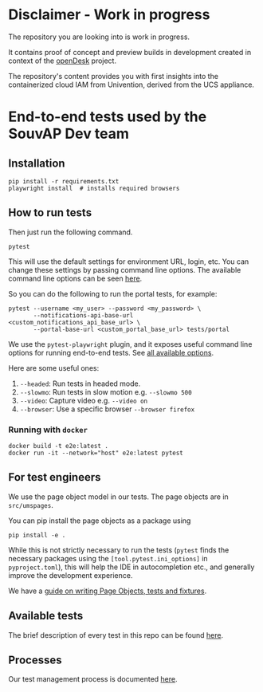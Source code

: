 # Disclaimer - Work in progress

The repository you are looking into is work in progress.

It contains proof of concept and preview builds in development created in context of the [openDesk](https://gitlab.opencode.de/bmi/souveraener_arbeitsplatz/info) project.

The repository's content provides you with first insights into the containerized cloud IAM from Univention, derived from the UCS appliance.

# End-to-end tests used by the SouvAP Dev team

## Installation

```
pip install -r requirements.txt
playwright install  # installs required browsers
```

## How to run tests

Then just run the following command.

```
pytest
```

This will use the default settings for environment URL, login, etc. You can change 
these settings by passing command line options. The available command line options 
can be seen [here](tests/conftest.py).

So you can do the following to run the portal tests, for example:

```
pytest --username <my_user> --password <my_password> \
       --notifications-api-base-url <custom_notifications_api_base_url> \
       --portal-base-url <custom_portal_base_url> tests/portal
```

We use the `pytest-playwright` plugin, and it exposes useful command
line options for running end-to-end tests. See [all available options](https://playwright.dev/python/docs/test-runners).

Here are some useful ones:

1. `--headed`: Run tests in headed mode.
2. `--slowmo`: Run tests in slow motion e.g. `--slowmo 500`
3. `--video`: Capture video e.g. `--video on`
4. `--browser`: Use a specific browser `--browser firefox`

### Running with `docker`

```
docker build -t e2e:latest .
docker run -it --network="host" e2e:latest pytest
```

## For test engineers

We use the page object model in our tests. The page objects are in `src/umspages`.

You can pip install the page objects as a package using

```
pip install -e .
```

While this is not strictly necessary to run the tests (`pytest` finds the necessary
packages using the `[tool.pytest.ini_options]` in `pyproject.toml`), this will
help the IDE in autocompletion etc., and generally improve the development
experience.

We have a [guide on writing Page Objects, tests and fixtures](guidelines.md).

## Available tests

The brief description of every test in this repo can be found [here](tests.md).

## Processes

Our test management process is documented [here](https://univention.gitpages.knut.univention.de/customers/dataport/team-souvap/testing/test-management.html).
